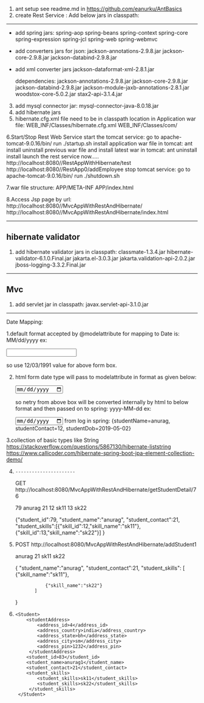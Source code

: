 1.  ant setup
   see readme.md in https://github.com/eanurku/AntBasics 
2. create Rest Service :
  Add below jars in classpath:
  ----------------------------- 
* add spring jars:
    spring-aop
    spring-beans
    spring-context
    spring-core
    spring-expression
    spring-jcl
    spring-web
    spring-webmvc
    
* add converters jars for json:
    jackson-annotations-2.9.8.jar
    jackson-core-2.9.8.jar
    jackson-databind-2.9.8.jar

* add xml converter jars
    jackson-dataformat-xml-2.8.1.jar
    
    ddependencies:
    jackson-annotations-2.9.8.jar
    jackson-core-2.9.8.jar
    jackson-databind-2.9.8.jar
    jackson-module-jaxb-annotations-2.8.1.jar
    woodstox-core-5.0.2.jar
    stax2-api-3.1.4.jar
    
3. add mysql connector jar:
    mysql-connector-java-8.0.18.jar
4. add hibernate jars
5. hibernate.cfg.xml file need to be in classpath location in Application war file:
    WEB_INF/Classes/hibernate.cfg.xml
    WEB_INF/Classes/com/

6.Start/Stop Rest Web  Service
    start the tomcat service:
        go to apache-tomcat-9.0.16/bin/
        run ./startup.sh
    install application war file in tomcat:
        ant  install
    uninstall previous war file and install latest war in tomcat:
        ant uninstall install
    launch the rest service now.....
        http://localhost:8080//RestAppWithHibernate/test
        http://localhost:8080//RestApp0/addEmployee
    stop tomcat service:
        go to apache-tomcat-9.0.16/bin/
        run ./shutdown.sh

7.war file structure:
APP/META-INF
APP/index.html

8.Access Jsp page by url:
http://localhost:8080//MvcAppWithRestAndHibernate/
http://localhost:8080//MvcAppWithRestAndHibernate/index.html

-------------------------
hibernate validator 
-------------------------

1. add  hibernate validator  jars in classpath:
 classmate-1.3.4.jar
 hibernate-validator-6.1.0.Final.jar
 jakarta.el-3.0.3.jar
 jakarta.validation-api-2.0.2.jar
 jboss-logging-3.3.2.Final.jar


--------------------
Mvc
--------------------
1.  add servlet jar in classpath:
    javax.servlet-api-3.1.0.jar 
    
    
-------------------------------
Date Mapping:

1.default format accepted by @modelattribute for mapping to Date is:
   MM/dd/yyyy
   ex:
   <td> <input type="text" name="studentDob"/> </td>
   
   so use 12/03/1991 value for above form box.

2. html form date type will pass to modelattribute in format as given below:

   <td> <input type="date" name="studentDob"/> </td>
   
   so netry from above box will be converted internally by html to below format and then passed on to spring:
   yyyy-MM-dd
   ex:
      <td> <input type="date" name="studentDob"/> </td>
      from log in spring:
      {studentName=anurag, studentContact=12, studentDob=2019-05-02}
3.collection of basic types like String
    https://stackoverflow.com/questions/5867130/hibernate-liststring
    https://www.callicoder.com/hibernate-spring-boot-jpa-element-collection-demo/
          
4.
       ----------------------
      GET http://localhost:8080/MvcAppWithRestAndHibernate/getStudentDetail/76
     
      <Student>
      <student_id>79</student_id>
      <student_name>anurag</student_name>
      <student_contact>21</student_contact>
      <student_skills>
      <student_skills>
      <skill_id>12</skill_id>
      <skill_name>sk11</skill_name>
       </student_skills>
      <student_skills>
      <skill_id>13</skill_id>
      <skill_name>sk22</skill_name>
       </student_skills>
       </student_skills>
       </Student>
       
      {"student_id":79,
       "student_name":"anurag",
       "student_contact":21,
       "student_skills":[{"skill_id":12,"skill_name":"sk11"},
        {"skill_id":13,"skill_name":"sk22"}]
        }
5.
      POST http://localhost:8080/MvcAppWithRestAndHibernate/addStudent1
      
      <Student>
          <student_name>anurag</student_name>
          <student_contact>21</student_contact>
              <student_skills>
                  <student_skills>
                  <skill_name>sk11</skill_name>
                  </student_skills>
                  <student_skills>
                  <skill_name>sk22</skill_name>
                  </student_skills>
              </student_skills>
      </Student>
      
      {
          "student_name":"anurag",
          "student_contact":21,
          "student_skills":
              [
                  {"skill_name":"sk11"},
                  
                  {"skill_name":"sk22"}
              ]
      }
      
       
7.
       <Student>
           <studentAddress>
               <address_id>4</address_id>
               <address_country>india</address_country>
               <address_state>bh</address_state>
               <address_city>sm</address_city>
               <address_pin>1232</address_pin>
            </studentAddress>
           <student_id>83</student_id>
           <student_name>anurag1</student_name>
           <student_contact>21</student_contact>
           <student_skills>
               <student_skills>sk11</student_skills>
               <student_skills>sk22</student_skills>
            </student_skills>
        </Student>